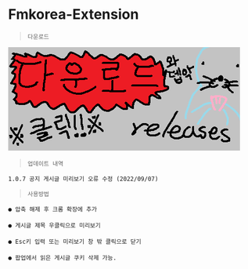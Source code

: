 # Fmkorea-Extension

> `다운로드 `

[<img src="https://github.com/Ich-mag-dich/Fmkorea-Extension/blob/main/src/img/releases.png?raw=true">](https://github.com/Ich-mag-dich/Fmkorea-Extension/releases)

> `업데이트 내역 `

```
1.0.7 공지 게시글 미리보기 오류 수정 (2022/09/07)
```

> `사용방법 `

```
● 압축 해제 후 크롬 확장에 추가

● 게시글 제목 우클릭으로 미리보기

● Esc키 입력 또는 미리보기 창 밖 클릭으로 닫기

● 팝업에서 읽은 게시글 쿠키 삭제 가능.
```
